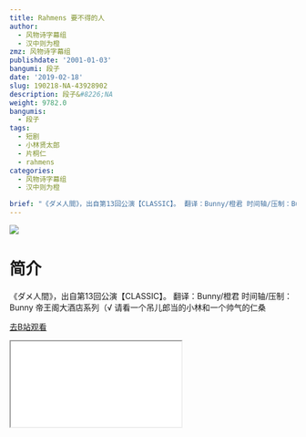 ```yaml
---
title: Rahmens 要不得的人
author:
  - 风物诗字幕组
  - 汉中则为橙
zmz: 风物诗字幕组
publishdate: '2001-01-03'
bangumi: 段子
date: '2019-02-18'
slug: 190218-NA-43928902
description: 段子&#8226;NA
weight: 9782.0
bangumis:
  - 段子
tags:
  - 短剧
  - 小林贤太郎
  - 片桐仁
  - rahmens
categories:
  - 风物诗字幕组
  - 汉中则为橙

brief: "《ダメ人間》，出自第13回公演【CLASSIC】。 翻译：Bunny/橙君 时间轴/压制：Bunny 帝王阁大酒店系列（√ 请看一个吊儿郎当的小林和一个帅气的仁桑"
---
```

![](https://i.imgur.com/6F6FW7R.jpg)
# 简介  
《ダメ人間》，出自第13回公演【CLASSIC】。
翻译：Bunny/橙君 时间轴/压制：Bunny
帝王阁大酒店系列（√
请看一个吊儿郎当的小林和一个帅气的仁桑  

[去B站观看](https://www.bilibili.com/video/av43928902/)
<div class ="resp-container"><iframe class="testiframe" src="//player.bilibili.com/player.html?aid=43928902"", scrolling="no", allowfullscreen="true" > </iframe></div> 
